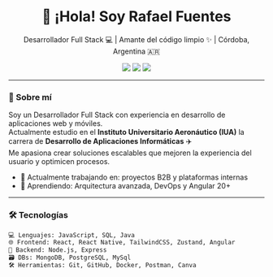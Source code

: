 <h1 align="center">👋 ¡Hola! Soy Rafael Fuentes</h1>
<p align="center">
  Desarrollador Full Stack 💻 | Amante del código limpio ✨ | Córdoba, Argentina 🇦🇷
</p>

<p align="center">
  <a href="mailto:rafafuentes110@gmail.com"><img src="https://img.shields.io/badge/-Email-D14836?style=flat&logo=gmail&logoColor=white" /></a>
  <a href="https://www.linkedin.com/in/rafaelfuentesz" target="_blank"><img src="https://img.shields.io/badge/-LinkedIn-0A66C2?style=flat&logo=linkedin&logoColor=white"/></a>
  <a href="https://github.com/rafafuentesz" target="_blank"><img src="https://img.shields.io/badge/-GitHub-181717?style=flat&logo=github&logoColor=white"/></a>
</p>

---

### 🧠 Sobre mí

Soy un Desarrollador Full Stack con experiencia en desarrollo de aplicaciones web y móviles.  
Actualmente estudio en el **Instituto Universitario Aeronáutico (IUA)** la carrera de **Desarrollo de Aplicaciones Informáticas** ✈️  
Me apasiona crear soluciones escalables que mejoren la experiencia del usuario y optimicen procesos.  

- 🔭 Actualmente trabajando en: proyectos B2B y plataformas internas
- 🌱 Aprendiendo: Arquitectura avanzada, DevOps y Angular 20+

---

### 🛠️ Tecnologías

```bash
💻 Lenguajes: JavaScript, SQL, Java
🌐 Frontend: React, React Native, TailwindCSS, Zustand, Angular
🧠 Backend: Node.js, Express
🗃️ DBs: MongoDB, PostgreSQL, MySql
🛠️ Herramientas: Git, GitHub, Docker, Postman, Canva
